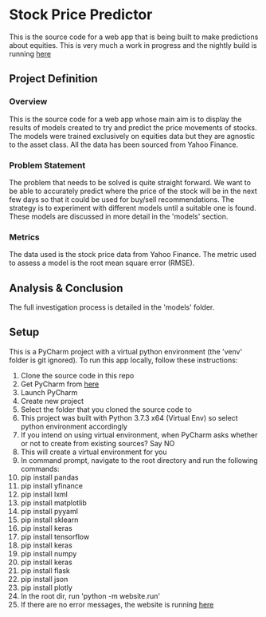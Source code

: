 # Stock Price Predictor
This is the source code for a web app that is being built to make predictions about equities. This is very much a work in progress and the nightly build is running <a href="http://159.65.28.124:3002/">here<a>

## Project Definition

### Overview
This is the source code for a web app whose main aim is to display the results of models created to try and predict the price movements of stocks. The models were trained exclusively on equities data but they are agnostic to the asset class. All the data has been sourced from Yahoo Finance.

### Problem Statement
The problem that needs to be solved is quite straight forward. We want to be able to accurately predict where the price of the stock will be in the next few days so that it could be used for buy/sell recommendations. The strategy is to experiment with different models until a suitable one is found. These models are discussed in more detail in the 'models' section.

### Metrics
The data used is the stock price data from Yahoo Finance. The metric used to assess a model is the root mean square error (RMSE).

## Analysis & Conclusion
The full investigation process is detailed in the 'models' folder.

## Setup
This is a PyCharm project with a virtual python environment (the 'venv' folder is git ignored). To run this app locally, follow these instructions:
<ol>
    <li>Clone the source code in this repo</li>
    <li>Get PyCharm from <a href="https://www.jetbrains.com/pycharm/download">here</a> </li>
    <li>Launch PyCharm</li>
    <li>Create new project</li>
    <li>Select the folder that you cloned the source code to</li>
    <li>This project was built with Python 3.7.3 x64 (Virtual Env) so select python environment accordingly</li>
    <li>If you intend on using virtual environment, when PyCharm asks whether or not to create from existing sources? Say NO</li>
    <li>This will create a virtual environment for you</li>
    <li>In command prompt, navigate to the root directory and run the following commands:</li>
    <li>pip install pandas</li>
    <li>pip install yfinance</li>
    <li>pip install lxml</li>
    <li>pip install matplotlib</li>
    <li>pip install pyyaml</li>
    <li>pip install sklearn</li>
    <li>pip install keras</li>
    <li>pip install tensorflow</li>
    <li>pip install keras</li>
    <li>pip install numpy</li>
    <li>pip install keras</li>
    <li>pip install flask</li>
    <li>pip install json</li>
    <li>pip install plotly</li>
    <li>In the root dir, run 'python -m website.run'</li>
    <li>If there are no error messages, the website is running <a href="http://localhost:3001">here</a></li>
</ol>